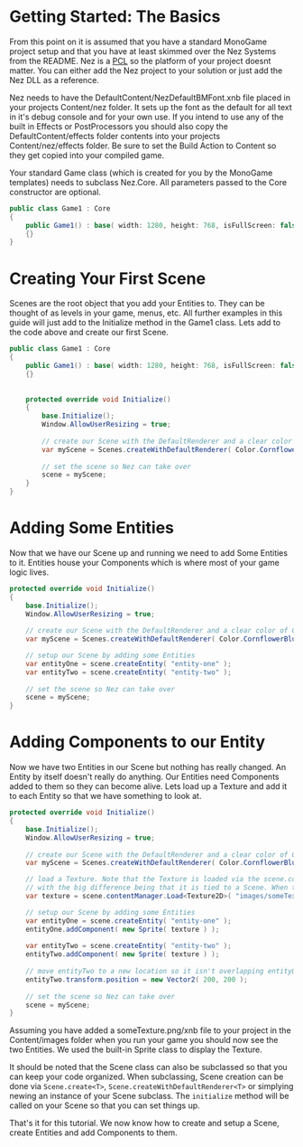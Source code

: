 Getting Started: The Basics
==========

From this point on it is assumed that you have a standard MonoGame project setup and that you have at least skimmed over the Nez Systems from the README. Nez is a [PCL](http://www.hanselman.com/blog/CrossPlatformPortableClassLibrariesWithNETAreHappening.aspx) so the platform of your project doesnt matter. You can either add the Nez project to your solution or just add the Nez DLL as a reference.

Nez needs to have the DefaultContent/NezDefaultBMFont.xnb file placed in your projects Content/nez folder. It sets up the font as the default for all text in it's debug console and for your own use. If you intend to use any of the built in Effects or PostProcessors you should also copy the DefaultContent/effects folder contents into your projects Content/nez/effects folder. Be sure to set the Build Action to Content so they get copied into your compiled game.

Your standard Game class (which is created for you by the MonoGame templates) needs to subclass Nez.Core. All parameters passed to the Core constructor are optional.

```cs
public class Game1 : Core
{
    public Game1() : base( width: 1280, height: 768, isFullScreen: false, enableEntitySystems: false )
    {}
}
```



Creating Your First Scene
==========

Scenes are the root object that you add your Entities to. They can be thought of as levels in your game, menus, etc. All further examples in this guide will just add to the Initialize method in the Game1 class. Lets add to the code above and create our first Scene.

```cs
public class Game1 : Core
{
    public Game1() : base( width: 1280, height: 768, isFullScreen: false, enableEntitySystems: false )
    {}
    
    
    protected override void Initialize()
    {
		base.Initialize();
		Window.AllowUserResizing = true;
		
		// create our Scene with the DefaultRenderer and a clear color of CornflowerBlue
		var myScene = Scenes.createWithDefaultRenderer( Color.CornflowerBlue );
		
		// set the scene so Nez can take over
		scene = myScene;
	}
}
```


Adding Some Entities
==========

Now that we have our Scene up and running we need to add Some Entities to it. Entities house your Components which is where most of your game logic lives.

```cs
protected override void Initialize()
{
	base.Initialize();
	Window.AllowUserResizing = true;
		
	// create our Scene with the DefaultRenderer and a clear color of CornflowerBlue
	var myScene = Scenes.createWithDefaultRenderer( Color.CornflowerBlue );

    // setup our Scene by adding some Entities
    var entityOne = scene.createEntity( "entity-one" );
    var entityTwo = scene.createEntity( "entity-two" );
		
	// set the scene so Nez can take over
	scene = myScene;
}
```


Adding Components to our Entity
==========

Now we have two Entities in our Scene but nothing has really changed. An Entity by itself doesn't really do anything. Our Entities need Components added to them so they can become alive. Lets load up a Texture and add it to each Entity so that we have something to look at.

```cs
protected override void Initialize()
{
	base.Initialize();
	Window.AllowUserResizing = true;
		
	// create our Scene with the DefaultRenderer and a clear color of CornflowerBlue
	var myScene = Scenes.createWithDefaultRenderer( Color.CornflowerBlue );

    // load a Texture. Note that the Texture is loaded via the scene.contentManager class. This works just like the standard MonoGame Content class
    // with the big difference being that it is tied to a Scene. When the Scene is unloaded so too is all the content loaded via scene.contentManager.
    var texture = scene.contentManager.Load<Texture2D>( "images/someTexture" );

    // setup our Scene by adding some Entities
    var entityOne = scene.createEntity( "entity-one" );
    entityOne.addComponent( new Sprite( texture ) );
    
    var entityTwo = scene.createEntity( "entity-two" );
    entityTwo.addComponent( new Sprite( texture ) );
    
    // move entityTwo to a new location so it isn't overlapping entityOne
    entityTwo.transform.position = new Vector2( 200, 200 );
		
	// set the scene so Nez can take over
	scene = myScene;
}
```

Assuming you have added a someTexture.png/xnb file to your project in the Content/images folder when you run your game you should now see the two Entities. We used the built-in Sprite class to display the Texture.

It should be noted that the Scene class can also be subclassed so that you can keep your code organized. When subclassing, Scene creation can be done via `Scene.create<T>`, `Scene.createWithDefaultRenderer<T>` or simplying newing an instance of your Scene subclass. The `initialize` method will be called on your Scene so that you can set things up.

That's it for this tutorial. We now know how to create and setup a Scene, create Entities and add Components to them.